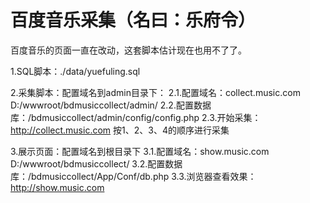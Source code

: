 # 百度音乐采集（名曰：乐府令）
百度音乐的页面一直在改动，这套脚本估计现在也用不了了。

1.SQL脚本：./data/yuefuling.sql


2.采集脚本：配置域名到admin目录下：
2.1.配置域名：collect.music.com  D:/wwwroot/bdmusiccollect/admin/
2.2.配置数据库：/bdmusiccollect/admin/config/config.php
2.3.开始采集： http://collect.music.com 按1、2、3、4的顺序进行采集


3.展示页面：配置域名到根目录下
3.1.配置域名：show.music.com  D:/wwwroot/bdmusiccollect/
3.2.配置数据库：/bdmusiccollect/App/Conf/db.php
3.3.浏览器查看效果：http://show.music.com